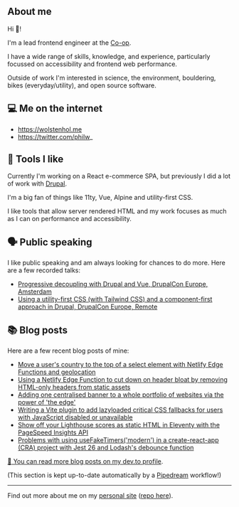## About me

Hi :wave:!

I'm a lead frontend engineer at the [Co-op](https://github.com/coopdigital).

I have a wide range of skills, knowledge, and experience, particularly focussed on accessibility and frontend web performance. 

Outside of work I'm interested in science, the environment, bouldering, bikes (everyday/utility), and open source software.

## :computer: Me on the internet

* https://wolstenhol.me
* https://twitter.com/philw_

## :toolbox: Tools I like

Currently I'm working on a React e-commerce SPA, but previously I did a lot of work with [Drupal](https://www.drupal.org/u/phil-wolstenholme).

I'm a big fan of things like 11ty, Vue, Alpine and utility-first CSS. 

I like tools that allow server rendered HTML and my work focuses as much as I can on performance and accessibility.

## :speaking_head: Public speaking

I like public speaking and am always looking for chances to do more. Here are a few recorded talks:

* [Progressive decoupling with Drupal and Vue, DrupalCon Europe, Amsterdam](https://www.youtube.com/watch?v=TBLlwvM_uPc)
* [Using a utility-first CSS (with Tailwind CSS) and a component-first approach in Drupal, DrupalCon Europe, Remote](https://www.youtube.com/watch?v=MYY1teFZ_Fk)

## :books: Blog posts

Here are a few recent blog posts of mine:

* [Move a user's country to the top of a select element with Netlify Edge Functions and geolocation](https://dev.to/philw_/move-a-users-country-to-the-top-of-a-select-element-dropdown-list-with-netlify-edge-functions-and-geolocation-1nhd)
* [Using a Netlify Edge Function to cut down on header bloat by removing HTML-only headers from static assets](https://dev.to/philw_/using-a-netlify-edge-worker-to-cut-down-on-header-bloat-by-removing-html-only-headers-from-your-static-assets-3nh9)
* [Adding one centralised banner to a whole portfolio of websites via the power of 'the edge'](https://dev.to/philw_/centralised-emergency-banners-via-the-edge-and-your-cdn-2app)
* [Writing a Vite plugin to add lazyloaded critical CSS fallbacks for users with JavaScript disabled or unavailable](https://dev.to/philw_/using-vite-with-critical-css-in-a-way-that-supports-users-with-javascript-disabled-or-unavailable-57cd)
* [Show off your Lighthouse scores as static HTML in Eleventy with the PageSpeed Insights API](https://dev.to/philw_/show-off-your-lighthouse-scores-in-eleventy-with-the-pagespeed-insights-api-1cpp)
* [Problems with using useFakeTimers('modern') in a create-react-app (CRA) project with Jest 26 and Lodash's debounce function](https://dev.to/philw_/problems-with-using-usefaketimersmodern-in-a-create-react-app-cra-project-with-jest-26-and-lodashs-debounce-function-3ohd)


[:book: You can read more blog posts on my dev.to profile](https://dev.to/philw_).

(This section is kept up-to-date automatically by a [Pipedream](https://pipedream.com) workflow!)

----

Find out more about me on my [personal site](https://wolstenhol.me/) ([repo here](https://github.com/philwolstenholme/wolstenhol-11ty/)).
